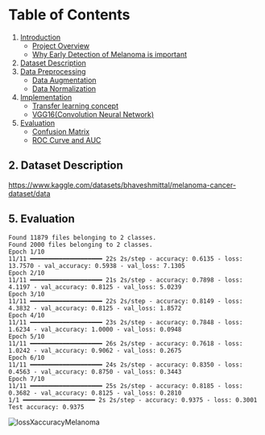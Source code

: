 

# Table of Contents

1. [Introduction](#intro)
   - [Project Overview](#overview)
   - [Why Early Detection of Melanoma is important](#)
2. [Dataset Description](#data-descr)
3. [Data Preprocessing](#preprocessing)
   - [Data Augmentation](#)
   - [Data Normalization](#)
4. [Implementation](#implementation)
   - [Transfer learning concept](#)
   - [VGG16(Convolution Neural Network)](#)
5. [Evaluation](#)
   - [Confusion Matrix](#)
   - [ROC Curve and AUC](#)





## 2. Dataset Description
https://www.kaggle.com/datasets/bhaveshmittal/melanoma-cancer-dataset/data




## 5. Evaluation

```
Found 11879 files belonging to 2 classes.
Found 2000 files belonging to 2 classes.
Epoch 1/10
11/11 ━━━━━━━━━━━━━━━━━━━━ 22s 2s/step - accuracy: 0.6135 - loss: 13.7570 - val_accuracy: 0.5938 - val_loss: 7.1305
Epoch 2/10
11/11 ━━━━━━━━━━━━━━━━━━━━ 21s 2s/step - accuracy: 0.7898 - loss: 4.1197 - val_accuracy: 0.8125 - val_loss: 5.0239
Epoch 3/10
11/11 ━━━━━━━━━━━━━━━━━━━━ 22s 2s/step - accuracy: 0.8149 - loss: 4.3832 - val_accuracy: 0.8125 - val_loss: 1.8572
Epoch 4/10
11/11 ━━━━━━━━━━━━━━━━━━━━ 23s 2s/step - accuracy: 0.7848 - loss: 1.6234 - val_accuracy: 1.0000 - val_loss: 0.0948
Epoch 5/10
11/11 ━━━━━━━━━━━━━━━━━━━━ 26s 2s/step - accuracy: 0.7618 - loss: 1.0242 - val_accuracy: 0.9062 - val_loss: 0.2675
Epoch 6/10
11/11 ━━━━━━━━━━━━━━━━━━━━ 24s 2s/step - accuracy: 0.8350 - loss: 0.4563 - val_accuracy: 0.8750 - val_loss: 0.3443
Epoch 7/10
11/11 ━━━━━━━━━━━━━━━━━━━━ 25s 2s/step - accuracy: 0.8185 - loss: 0.3682 - val_accuracy: 0.8125 - val_loss: 0.2810
1/1 ━━━━━━━━━━━━━━━━━━━━ 2s 2s/step - accuracy: 0.9375 - loss: 0.3001
Test accuracy: 0.9375
```

![lossXaccuracyMelanoma](https://github.com/BillysKes/melanoma-cancer_detection/assets/73298709/270269e8-c894-4680-8cbf-b9adda1aaec2)
